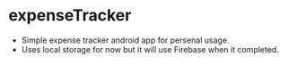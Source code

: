 # expenseTracker

* Simple expense tracker android app for persenal usage.
* Uses local storage for now but it will use Firebase when it completed.
 
